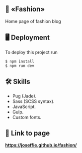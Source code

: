 ## 👑 «Fashion»
Home page of fashion blog

## 🖥️ Deployment
To deploy this project run
```
$ npm install
$ npm run dev
```

## 🛠 Skills
- Pug (Jade).
- Sass (SCSS syntax).
- JavaScript.
- Gulp.
- Custom fonts.

## 🔗 Link to page
**https://joseffie.github.io/fashion/**
